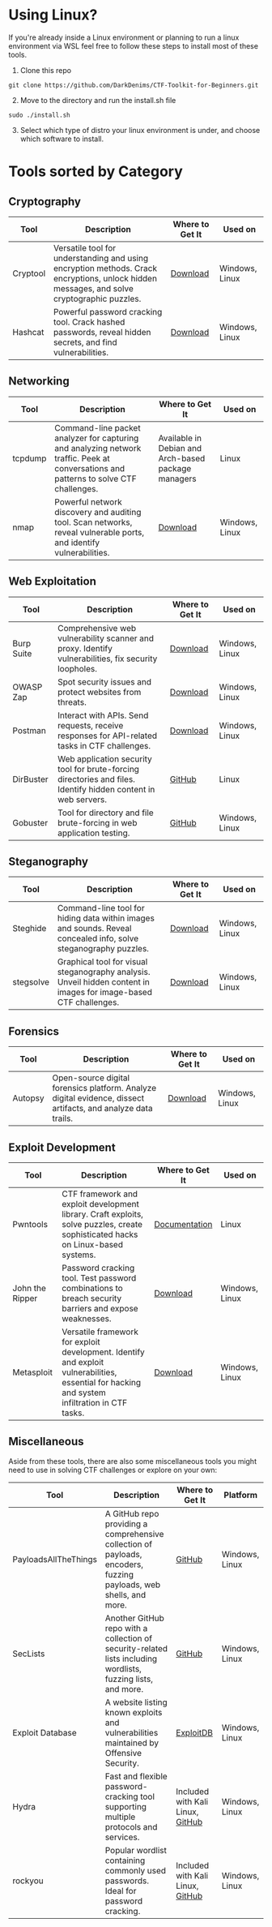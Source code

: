 # Using Linux?

If you're already inside a Linux environment or planning to run a linux environment via WSL feel free to follow these steps to install most of these tools.
1. Clone this repo
```
git clone https://github.com/DarkDenims/CTF-Toolkit-for-Beginners.git
```
2. Move to the directory and run the install.sh file
```
sudo ./install.sh
```
3. Select which type of distro your linux environment is under, and choose which software to install.


# Tools sorted by Category
## Cryptography

| Tool        | Description                                                 | Where to Get It | Used on      |
|-------------|-------------------------------------------------------------|-----------------|--------------|
| Cryptool    | Versatile tool for understanding and using encryption methods. Crack encryptions, unlock hidden messages, and solve cryptographic puzzles. | [Download](https://www.cryptool.org/en/ct1/downloadslink) | Windows, Linux |
| Hashcat     | Powerful password cracking tool. Crack hashed passwords, reveal hidden secrets, and find vulnerabilities. | [Download](https://hashcat.net/hashcat/) | Windows, Linux |

## Networking

| Tool        | Description                                                 | Where to Get It | Used on      |
|-------------|-------------------------------------------------------------|-----------------|--------------|
| tcpdump     | Command-line packet analyzer for capturing and analyzing network traffic. Peek at conversations and patterns to solve CTF challenges. | Available in Debian and Arch-based package managers | Linux |
| nmap        | Powerful network discovery and auditing tool. Scan networks, reveal vulnerable ports, and identify vulnerabilities. | [Download](https://nmap.org/download.html) | Windows, Linux |


## Web Exploitation

| Tool        | Description                                                 | Where to Get It | Used on      |
|-------------|-------------------------------------------------------------|-----------------|--------------|
| Burp Suite  | Comprehensive web vulnerability scanner and proxy. Identify vulnerabilities, fix security loopholes. | [Download](https://portswigger.net/burp/communitydownload) | Windows, Linux |
| OWASP Zap   | Spot security issues and protect websites from threats. | [Download](https://www.zaproxy.org/download/) | Windows, Linux |
| Postman     | Interact with APIs. Send requests, receive responses for API-related tasks in CTF challenges. | [Download](https://www.postman.com/downloads/) | Windows, Linux |
| DirBuster   | Web application security tool for brute-forcing directories and files. Identify hidden content in web servers. | [GitHub](https://gitlab.com/kalilinux/packages/dirbuster/-/tree/kali/master) | Linux |
| Gobuster    | Tool for directory and file brute-forcing in web application testing. | [GitHub](https://github.com/OJ/gobuster) | Windows, Linux |

## Steganography

| Tool        | Description                                                 | Where to Get It | Used on      |
|-------------|-------------------------------------------------------------|-----------------|--------------|
| Steghide    | Command-line tool for hiding data within images and sounds. Reveal concealed info, solve steganography puzzles. | [Download](https://sourceforge.net/projects/steghide/) | Windows, Linux |
| stegsolve   | Graphical tool for visual steganography analysis. Unveil hidden content in images for image-based CTF challenges. | [Download](https://wiki.bi0s.in/steganography/stegsolve/) | Windows, Linux |

## Forensics

| Tool        | Description                                                 | Where to Get It | Used on      |
|-------------|-------------------------------------------------------------|-----------------|--------------|
| Autopsy     | Open-source digital forensics platform. Analyze digital evidence, dissect artifacts, and analyze data trails. | [Download](https://www.autopsy.com/download/) | Windows, Linux |

## Exploit Development

| Tool        | Description                                                 | Where to Get It | Used on      |
|-------------|-------------------------------------------------------------|-----------------|--------------|
| Pwntools    | CTF framework and exploit development library. Craft exploits, solve puzzles, create sophisticated hacks on Linux-based systems. | [Documentation](https://docs.pwntools.com/en/latest/install.html) | Linux |
| John the Ripper | Password cracking tool. Test password combinations to breach security barriers and expose weaknesses. | [Download](https://www.openwall.com/john/) | Windows, Linux |
| Metasploit  | Versatile framework for exploit development. Identify and exploit vulnerabilities, essential for hacking and system infiltration in CTF tasks. | [Download](https://www.metasploit.com) | Windows, Linux |

## Miscellaneous

Aside from these tools, there are also some miscellaneous tools you might need to use in solving CTF challenges or explore on your own:

| Tool        | Description                                                 | Where to Get It | Platform     |
|-------------|-------------------------------------------------------------|-----------------|--------------|
| PayloadsAllTheThings | A GitHub repo providing a comprehensive collection of payloads, encoders, fuzzing payloads, web shells, and more. | [GitHub](https://github.com/swisskyrepo/PayloadsAllTheThings) | Windows, Linux |
| SecLists    | Another GitHub repo with a collection of security-related lists including wordlists, fuzzing lists, and more. | [GitHub](https://github.com/danielmiessler/SecLists) | Windows, Linux |
| Exploit Database | A website listing known exploits and vulnerabilities maintained by Offensive Security. | [ExploitDB](https://www.exploit-db.com/) | Windows, Linux |
| Hydra       | Fast and flexible password-cracking tool supporting multiple protocols and services. | Included with Kali Linux, [GitHub](https://github.com/vanhauser-thc/thc-hydra) | Windows, Linux |
| rockyou     | Popular wordlist containing commonly used passwords. Ideal for password cracking. | Included with Kali Linux, [GitHub](https://github.com/brannondorsey/naive-hashcat/releases/download/data/rockyou.txt) | Windows, Linux |